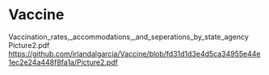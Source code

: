 # Vaccine
Vaccination_rates,_accommodations,_and_seperations_by_state_agency
Picture2.pdf
https://github.com/irlandalgarcia/Vaccine/blob/fd31d1d3e4d5ca34955e44e1ec2e24a448f8fa1a/Picture2.pdf
